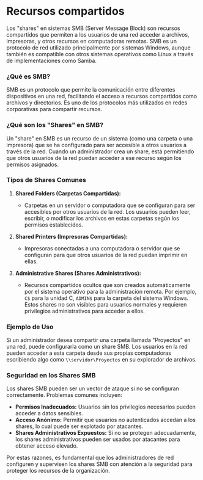 # Recursos compartidos

Los "shares" en sistemas SMB (Server Message Block) son recursos compartidos que permiten a los usuarios de una red acceder a archivos, impresoras, y otros recursos en computadoras remotas. SMB es un protocolo de red utilizado principalmente por sistemas Windows, aunque también es compatible con otros sistemas operativos como Linux a través de implementaciones como Samba.

### ¿Qué es SMB?
SMB es un protocolo que permite la comunicación entre diferentes dispositivos en una red, facilitando el acceso a recursos compartidos como archivos y directorios. Es uno de los protocolos más utilizados en redes corporativas para compartir recursos.

### ¿Qué son los "Shares" en SMB?
Un "share" en SMB es un recurso de un sistema (como una carpeta o una impresora) que se ha configurado para ser accesible a otros usuarios a través de la red. Cuando un administrador crea un share, está permitiendo que otros usuarios de la red puedan acceder a ese recurso según los permisos asignados.

### Tipos de Shares Comunes
1. **Shared Folders (Carpetas Compartidas):**
   - Carpetas en un servidor o computadora que se configuran para ser accesibles por otros usuarios de la red. Los usuarios pueden leer, escribir, o modificar los archivos en estas carpetas según los permisos establecidos.

2. **Shared Printers (Impresoras Compartidas):**
   - Impresoras conectadas a una computadora o servidor que se configuran para que otros usuarios de la red puedan imprimir en ellas.

3. **Administrative Shares (Shares Administrativos):**
   - Recursos compartidos ocultos que son creados automáticamente por el sistema operativo para la administración remota. Por ejemplo, `C$` para la unidad C, `ADMIN$` para la carpeta del sistema Windows. Estos shares no son visibles para usuarios normales y requieren privilegios administrativos para acceder a ellos.

### Ejemplo de Uso
Si un administrador desea compartir una carpeta llamada "Proyectos" en una red, puede configurarla como un share SMB. Los usuarios en la red pueden acceder a esta carpeta desde sus propias computadoras escribiendo algo como `\\servidor\Proyectos` en su explorador de archivos.

### Seguridad en los Shares SMB
Los shares SMB pueden ser un vector de ataque si no se configuran correctamente. Problemas comunes incluyen:
- **Permisos Inadecuados:** Usuarios sin los privilegios necesarios pueden acceder a datos sensibles.
- **Acceso Anónimo:** Permitir que usuarios no autenticados accedan a los shares, lo cual puede ser explotado por atacantes.
- **Shares Administrativos Expuestos:** Si no se protegen adecuadamente, los shares administrativos pueden ser usados por atacantes para obtener acceso elevado.

Por estas razones, es fundamental que los administradores de red configuren y supervisen los shares SMB con atención a la seguridad para proteger los recursos de la organización.